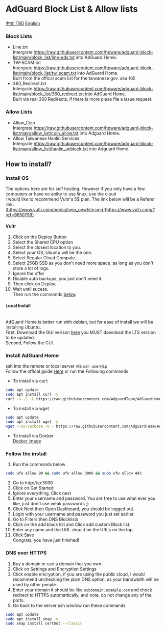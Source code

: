 # AdGuard Block List & Allow lists
[中文 TBD](https://github.com/hpware/adguard-block-list/blob/main/README-zh.md)  [English](https://github.com/hpware/adguard-block-list/blob/main/README.md)
### Block Lists
- Line.txt
<br>Intergrate https://raw.githubusercontent.com/hpware/adguard-block-list/main/block_list/line-ads.txt into AdGuard Home.
- TW-SCAM.txt
<br>Intergrate https://raw.githubusercontent.com/hpware/adguard-block-list/main/block_list/tw_scam.txt into AdGuard Home
<br>Built from the offical scam list for the taiwanese gov. aka 165
- 360_Redirect.txt
<br>Intergrate https://raw.githubusercontent.com/hpware/adguard-block-list/main/block_list/360_redirect.txt into AdGuard Home.
<br>Built via real 360 Redirects, if there is more plese file a issue request.
### Allow Lists
- Allow_Coin
<br>Intergrate https://raw.githubusercontent.com/hpware/adguard-block-list/main/allow_list/coin_allow.txt into Adguard Home.
- Allow Taiwanese Hanlin Services
<br>Intergrate https://raw.githubusercontent.com/hpware/adguard-block-list/main/allow_list/hanlin_unblock.txt into Adguard Home.
## How to install?
### Install OS
The options here are for self hosting. However if you only have a few computers or have no abilty to use linux, use the cloud
<br>I would like to recommend Vultr's 5$ plan, The link below will be a Referer link.
<br>[https://www.vultr.com/media/logo_onwhite.png](https://www.vultr.com/?ref=9650799)
#### Vultr
1. Click on the Deploy Button
2. Select the Shared CPU option
3. Select the closest location to you.
4. Select your OS, Ubuntu will be the one.
5. Select Regular Cloud Compute.
6. Select 25GB SSD as you don't need more space, as long as you don't store a lot of logs.
7. Ignore the offer
8. Disable auto backups, you just don't need it.
9. Then click on Deploy.
10. Wait until sucess.
<br>Then run the commands [below](https://github.com/hpware/adguard-block-list/blob/main/README.md#install-adguard-home).
#### Local Install
<br>AdGuard Home is better run with debian, but for ease of install we will be installing Ubuntu.
<br>First, Download the GUI verison [here](https://ubuntu.com/download/desktop) you MUST download the LTS version to be updated.
<br>Second, Follow the GUI.
### Install AdGuard Home
ssh into the remote or local server via ```ssh user@ip``` 
<br>Follow the offical guide [Here](https://github.com/AdguardTeam/AdGuardHome?tab=readme-ov-file#getting-started) or run the Following commands
<br>
- To install via curl:
```sh
sudo apt update
sudo apt install curl -y
curl -s -S -L https://raw.githubusercontent.com/AdguardTeam/AdGuardHome/master/scripts/install.sh | sh -s -- -v
```

- To install via wget
```sh
sudo apt update
sudo apt install wget -y
wget --no-verbose -O - https://raw.githubusercontent.com/AdguardTeam/AdGuardHome/master/scripts/install.sh | sh -s -- -v

```
- To install via Docker
<br>[Docker Image ](https://hub.docker.com/r/adguard/adguardhome)
### Follow the install
1. Run the commands below
```sh
sudo ufw allow 80 && sudo ufw allow 3000 && sudo ufw allow 443
```
2. Go to http://ip:3000
3. Click on Get Started
4. Ignore everything, Click next
5. Enter your username and password. You are free to use what ever you like, just don't use weak passwords ;)
6. Click Next then Open Dashboard, you should be logged out.
7. Login with your username and password you just set earlier.
8. Go to Filters then DNS Blocklists
9. Click on the add block list and Click add custom Block list.
10. Enter any name and the URL should be the URLs on the top
11. Click Save
<br>Congrats, you have just finished!
### DNS over HTTPS
1. Buy a domain or use a domain that you own.
2. Click on Settings and Encryption Settings
3. Click enable encryption, if you are using the public cloud, I would recommend unchecking the plain DNS option, as your bandwidth will be used by other people.
4. Enter your domain it should be like ```subdomain.example.com``` and check redirect to HTTPS automattically, and note, do not change any of the ports.
5. Go back to the server ssh window run these commands
```sh
sudo apt update
sudo apt install snap -y
sudo snap install certbot --classic

```

